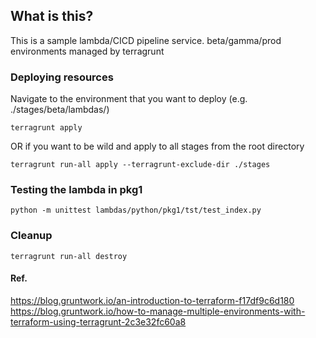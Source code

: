 ## What is this?

This is a sample lambda/CICD pipeline service. 
beta/gamma/prod environments managed by terragrunt

### Deploying resources

Navigate to the environment that you want to deploy (e.g. ./stages/beta/lambdas/)

`terragrunt apply`

OR if you want to be wild and apply to all stages from the root directory

`terragrunt run-all apply --terragrunt-exclude-dir ./stages`

### Testing the lambda in pkg1

`python -m unittest lambdas/python/pkg1/tst/test_index.py`

### Cleanup

`terragrunt run-all destroy`

#### Ref.
https://blog.gruntwork.io/an-introduction-to-terraform-f17df9c6d180
https://blog.gruntwork.io/how-to-manage-multiple-environments-with-terraform-using-terragrunt-2c3e32fc60a8